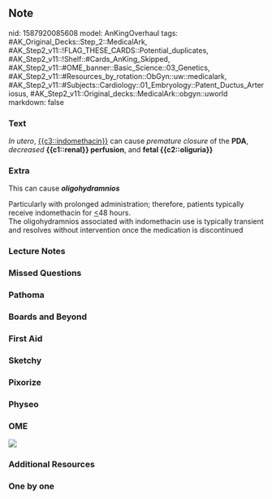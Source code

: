 ## Note
nid: 1587920085608
model: AnKingOverhaul
tags: #AK_Original_Decks::Step_2::MedicalArk, #AK_Step2_v11::!FLAG_THESE_CARDS::Potential_duplicates, #AK_Step2_v11::!Shelf::#Cards_AnKing_Skipped, #AK_Step2_v11::#OME_banner::Basic_Science::03_Genetics, #AK_Step2_v11::#Resources_by_rotation::ObGyn::uw::medicalark, #AK_Step2_v11::#Subjects::Cardiology::01_Embryology::Patent_Ductus_Arteriosus, #AK_Step2_v11::Original_decks::MedicalArk::obgyn::uworld
markdown: false

### Text
<i>In utero</i>, <u>{{c3::indomethacin}}</u> can cause <i>premature
closure</i> of the <b>PDA</b>, <i>decreased</i> <b>{{c1::renal}}
perfusion</b>, and <b>fetal {{c2::oliguria}}</b>

### Extra
This can cause <b><i>oligohydramnios</i></b>
<div>
  Particularly with prolonged administration; therefore, patients
  typically receive indomethacin for <u><</u>48 hours.
</div>
<div>
  The oligohydramnios associated with indomethacin use is typically
  transient and resolves without intervention once the medication
  is discontinued
</div>

### Lecture Notes


### Missed Questions


### Pathoma


### Boards and Beyond


### First Aid


### Sketchy


### Pixorize


### Physeo


### OME
<div class="ome-widget">
  <a href="https://onlinemeded.org/spa/obgyn?ref=anki"><img src=
  "_OME_AnkiFlashcards_Topic_2.png"></a>
</div>

### Additional Resources


### One by one

